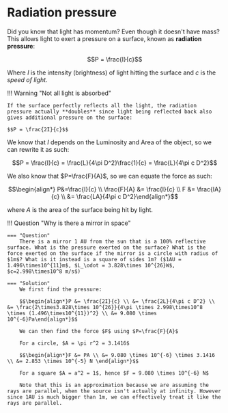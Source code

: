 # Radiation pressure

Did you know that light has momentum? Even though it doesn't have mass? This allows light to exert a pressure on a surface, known as **radiation pressure**:

$$P = \frac{I}{c}$$

Where $I$ is the intensity (brightness) of light hitting the surface and $c$ is the _speed of light_.

!!! Warning "Not all light is absorbed"

    If the surface perfectly reflects all the light, the radiation pressure actually **doubles** since light being reflected back also gives additional pressure on the surface:

    $$P = \frac{2I}{c}$$

We know that $I$ depends on the Luminosity and Area of the object, so we can rewrite it as such:

$$P = \frac{I}{c} = \frac{L}{4\pi D^2}\frac{1}{c} = \frac{L}{4\pi c D^2}$$

We also know that $P=\frac{F}{A}$, so we can equate the force as such:

$$\begin{align*} P&=\frac{I}{c} \\ \frac{F}{A} &= \frac{I}{c} \\ F &= \frac{IA}{c} \\ &=  \frac{LA}{4\pi c D^2}\end{align*}$$

where $A$ is the area of the surface being hit by light.

!!! Question "Why is there a mirror in space"

    === "Question"
        There is a mirror 1 AU from the sun that is a 100% reflective surface. What is the pressure exerted on the surface? What is the force exerted on the surface if the mirror is a circle with radius of $1m$? What is it instead is a square of sides 1m? ($1AU = 1.496\times10^{11}m$, $L_\odot = 3.828\times 10^{26}W$, $c=2.998\times10^8 m/s$)

    === "Solution"
        We first find the pressure:

        $$\begin{align*}P &= \frac{2I}{c} \\ &= \frac{2L}{4\pi c D^2} \\ &= \frac{2\times3.828\times 10^{26}}{4\pi \times 2.998\times10^8 \times (1.496\times10^{11})^2} \\ &= 9.080 \times 10^{-6}Pa\end{align*}$$

        We can then find the force $F$ using $P=\frac{F}{A}$

        For a circle, $A = \pi r^2 = 3.1416$

        $$\begin{align*}F &= PA \\ &= 9.080 \times 10^{-6} \times 3.1416 \\ &= 2.853 \times 10^{-5} N \end{align*}$$

        For a square $A = a^2 = 1$, hence $F = 9.080 \times 10^{-6} N$

        Note that this is an approximation because we are assuming the rays are parallel, when the source isn't actually at infinity. However since 1AU is much bigger than 1m, we can effectively treat it like the rays are parallel.
